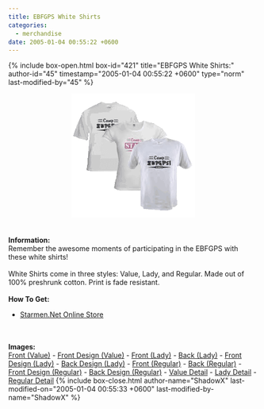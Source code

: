 ```yaml
---
title: EBFGPS White Shirts
categories:
  - merchandise
date: 2005-01-04 00:55:22 +0600
---
```

{% include box-open.html box-id="421" title="EBFGPS White Shirts:" author-id="45" timestamp="2005-01-04 00:55:22 +0600" type="norm" last-modified-by="45" %}
	<center>
	<img src="/merchandise/images/ebfgps_whites_title.png" border="0" alt="EBFGPS White Shirts" />
	</center>
	<br /><br />
	<b>Information:</b>
	<br />
	Remember the awesome moments of participating in the EBFGPS with these white shirts!
	<br /><br />
	White Shirts come in three styles: Value, Lady, and Regular. Made out of 100% preshrunk cotton. 
	Print is fade resistant. 
	<br /><br />
	<b>How To Get:</b>
	<br />
	<ul>
	<li><a href="http://www.cafepress.com/starmen/363106">Starmen.Net Online Store</a></li>
	</ul>
	<br /><br />
	<b>Images:</b>
	<br />
	<a href="/merchandise/images/ebfgps_vs_front.jpg">Front (Value)</a> - <a href="/merchandise/images/ebfgps_vs_fdesign.jpg">Front Design (Value)</a> - <a href="/merchandise/images/ebfgps_ls_front.jpg">Front (Lady)</a> - 
	<a href="/merchandise/images/ebfgps_ls_back.jpg">Back (Lady)</a> - <a href="/merchandise/images/ebfgps_ls_fdesign.jpg">Front Design (Lady)</a> - <a href="/merchandise/images/ebfgps_ls_bdesign.jpg">Back Design (Lady)</a> - 
	<a href="/merchandise/images/ebfgps_ws_front.jpg">Front (Regular)</a> - <a href="/merchandise/images/ebfgps_ws_back.jpg">Back (Regular)</a> - <a href="/merchandise/images/ebfgps_ws_fdesign.jpg">Front Design (Regular)</a> - 
	<a href="/merchandise/images/ebfgps_ws_bdesign.jpg">Back Design (Regular)</a> - <a href="/merchandise/images/value_detail.jpg">Value Detail</a> - <a href="/merchandise/images/lady_detail.jpg">Lady Detail</a> - 
	<a href="/merchandise/images/white_detail.jpg">Regular Detail</a>
{% include box-close.html author-name="ShadowX" last-modified-on="2005-01-04 00:55:33 +0600" last-modified-by-name="ShadowX" %}
